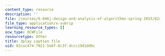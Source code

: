 ```yaml
---
content_type: resource
description: ''
file: /courses/6-046j-design-and-analysis-of-algorithms-spring-2015/02cac47470215e6f8c3fdccc19d1ddbc_KqqOXndnvic.vtt
file_type: application/x-subrip
learning_resource_types: []
ocw_type: OCWFile
resourcetype: Other
title: 3play caption file
uid: 02cac474-7021-5e6f-8c3f-dccc19d1ddbc
---
```

